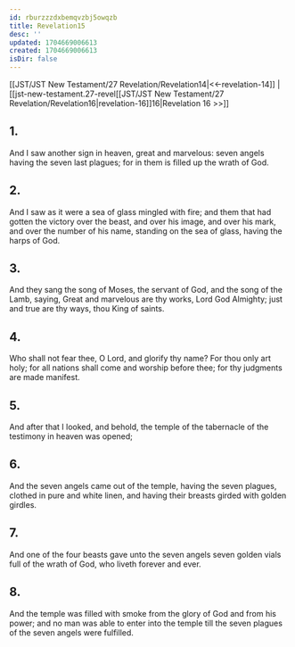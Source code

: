 ```yaml
---
id: rburzzzdxbemqvzbj5owqzb
title: Revelation15
desc: ''
updated: 1704669006613
created: 1704669006613
isDir: false
---
```

[[JST/JST New Testament/27 Revelation/Revelation14|<<-revelation-14]] | [[jst-new-testament.27-revel[[JST/JST New Testament/27 Revelation/Revelation16|revelation-16]]16|Revelation 16 >>]]
## 1.
And I saw another sign in heaven, great and marvelous: seven angels having the seven last plagues; for in them is filled up the wrath of God.
## 2.
And I saw as it were a sea of glass mingled with fire; and them that had gotten the victory over the beast, and over his image, and over his mark, and over the number of his name, standing on the sea of glass, having the harps of God.
## 3.
And they sang the song of Moses, the servant of God, and the song of the Lamb, saying, Great and marvelous are thy works, Lord God Almighty; just and true are thy ways, thou King of saints.
## 4.
Who shall not fear thee, O Lord, and glorify thy name? For thou only art holy; for all nations shall come and worship before thee; for thy judgments are made manifest.
## 5.
And after that I looked, and behold, the temple of the tabernacle of the testimony in heaven was opened;
## 6.
And the seven angels came out of the temple, having the seven plagues, clothed in pure and white linen, and having their breasts girded with golden girdles.
## 7.
And one of the four beasts gave unto the seven angels seven golden vials full of the wrath of God, who liveth forever and ever.
## 8.
And the temple was filled with smoke from the glory of God and from his power; and no man was able to enter into the temple till the seven plagues of the seven angels were fulfilled.

